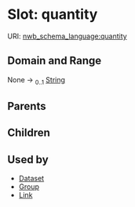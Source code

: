 
# Slot: quantity




URI: [nwb_schema_language:quantity](https://w3id.org/p2p_ld/nwb-schema-language/quantity)


## Domain and Range

None &#8594;  <sub>0..1</sub> [String](types/String.md)

## Parents


## Children


## Used by

 * [Dataset](Dataset.md)
 * [Group](Group.md)
 * [Link](Link.md)
